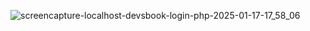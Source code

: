 ![screencapture-localhost-devsbook-login-php-2025-01-17-17_58_06](https://github.com/user-attachments/assets/1e2a2ed4-c588-4a04-94c8-46b6ee4a3443)
